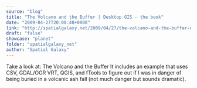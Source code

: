 ```yaml
---
source: "blog"
title: "The Volcano and the Buffer | Desktop GIS - the book"
date: "2009-04-27T20:08:48+0000"
link: "http://spatialgalaxy.net/2009/04/27/the-volcano-and-the-buffer-desktop-gis-the-book/"
draft: "false"
showcase: "planet"
folder: "spatialgalaxy_net"
author: "Spatial Galaxy"
---
```


Take a look at: The Volcano and the Buffer
It includes an example that uses CSV, GDAL/OGR VRT, QGIS, and fTools to figure out if I was in danger of being buried in a volcanic ash fall (not much danger but sounds dramatic).
